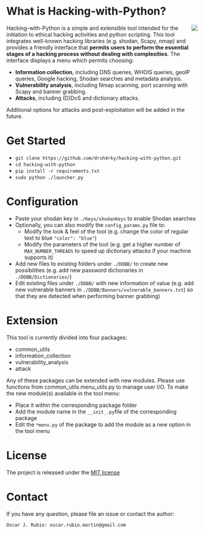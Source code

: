 # What is Hacking-with-Python?

<img align="right" src="https://github.com/drsh4rky/hacking-with-python/blob/master/hwp_menu.png">

Hacking-with-Python is a simple and extensible tool intended for the initiation to ethical hacking activities and python scripting. This tool integrates well-known hacking libraries (e.g. shodan, Scapy, nmap) and provides a friendly interface that **permits users to perform the essential stages of a hacking process without dealing with complexities**. The interface displays a menu which permits choosing:

* **Information collection**, including DNS queries, WHOIS queries, geoIP queries, Google hacking, Shodan searches and metadata analysis. 
* **Vulnerability analysis**, including Nmap scanning, port scanning with Scapy and banner grabbing.
* **Attacks**, including (D)DoS and dictionary attacks. 

Additional options for attacks and post-exploitation will be added in the future.

# Get Started

* `git clone https://github.com/drsh4rky/hacking-with-python.git`
* `cd hacking-with-python`
* `pip install -r requirements.txt`
* `sudo python ./launcher.py`  

# Configuration 

* Paste your shodan key in `./Keys/shodanKeys` to enable Shodan searches
* Optionally, you can also modify the `config_params.py` file to:
	* Modify the look & feel of the tool (e.g. change the color of regular text to blue `"color": "blue"`)
	* Modify the parameters of the tool (e.g. get a higher number of `MAX_NUMBER_THREADS` to speed up dictionary attacks if your machine supports it)
* Add new files to existing folders under `./DDBB/` to create new possibilities (e.g. add new password dictionaries in `./DDBB/Dictionaries/`)
* Edit existing files under `./DDBB/` with new information of value (e.g. add new vulnerable banners in `./DDBB/Banners/vulnerable_banners.txt`) so that they are detected when performing banner grabbing)

# Extension

This tool is currently divided into four packages:
* common_utils
* information_collection
* vulnerability_analysis
* attack

Any of these packages can be extended with new modules. Please use functions from common_utils.menu_utils.py to manage user I/O. To make the new module(s) available in the tool menu:
* Place it within the corresponding package folder
* Add the module name in the `__init_.py`file of the corresponding package
* Edit the `*menu.py` of the package to add the module as a new option in the tool menu

# License

The project is released under the [MIT license](https://github.com/drsh4rky/hacking-with-python/blob/master/license.txt)

# Contact
If you have any question, please file an issue or contact the author:
```
Oscar J. Rubio: oscar.rubio.martin@gmail.com
```
